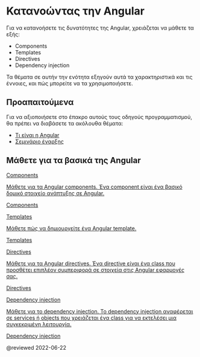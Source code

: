 # Κατανοώντας την Angular

Για να κατανοήσετε τις δυνατότητες της Angular, χρειάζεται να μάθετε τα εξής:

* Components
* Templates
* Directives
* Dependency injection

Τα θέματα σε αυτήν την ενότητα εξηγούν αυτά τα χαρακτηριστικά και τις έννοιες, και πώς μπορείτε να τα χρησιμοποιήσετε. 

## Προαπαιτούμενα

Για να αξιοποιήσετε στο έπακρο αυτούς τους οδηγούς προγραμματισμού, θα πρέπει να διαβάσετε τα ακόλουθα θέματα:

* [Τι είναι η Angular][AioGuideWhatIsAngular]
* [Σεμινάριο έναρξης][AioStart]

## Μάθετε για τα βασικά της Angular

<div class="card-container">
  <a href="guide/component-overview" class="docs-card" title="Components">
    <section>Components</section>
    <p>Μάθετε για τα Angular components. Ένα component είναι ένα βασικό δομικό στοιχείο ανάπτυξης σε Angular.</p>
    <p class="card-footer">Components</p>
  </a>
  <a href="guide/template-syntax" class="docs-card" title="Templates">
    <section>Templates</section>
    <p>Μάθετε πώς να δημιουργείτε ένα Angular template.</p>
    <p class="card-footer">Templates</p>
  </a>
  <a href="guide/built-in-directives" class="docs-card" title="Directives">
    <section>Directives</section>
    <p>Μάθετε για τα Angular directives. Ένα directive είναι ένα class που προσθέτει επιπλέον συμπεριφορά σε στοιχεία στις Angular εφαρμογές σας.</p>
    <p class="card-footer">Directives</p>
  </a>
  <a href="guide/dependency-injection" class="docs-card" title="Dependency injection">
    <section>Dependency injection</section>
    <p>Μάθετε για το dependency injection. Το dependency injection αναφέρεται σε services ή objects που χρειάζεται ένα class για να εκτελέσει μια συγκεκριμένη λειτουργία.</p>
    <p class="card-footer">Dependency injection</p>
  </a>
  <!-- <a href="guide/rendering-overview" class="docs-card" title="Angular service worker developer guide">
    <section>Rendering</section>
    <p>Learn how about server-side rendering and pre-rendering using Angular Universal.</p>
    <p class="card-footer">Angular Universal</p>
  </a> -->
</div>

<!-- links -->

[AioGuideWhatIsAngular]: guide/what-is-angular "What is Angular\? | Angular"

[AioStart]: start "Getting started with Angular | Angular"

<!-- external links -->

<!-- end links -->

@reviewed 2022-06-22

